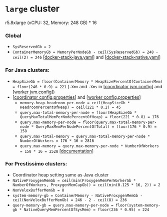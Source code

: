 # `large` cluster
r5.8xlarge (vCPU: 32, Memory: 248 GB) * 16

### Global
* `SysReservedGb = 2`
* `ContainerMemoryGb = MemoryPerNodeGb - ceil(SysReservedGb) = 248 - ceil(2) = 246` [[docker-stack-java.yaml](docker-stack-java.yaml)] and [[docker-stack-native.yaml](docker-stack-native.yaml)]
### For Java clusters:
* `HeapSizeGb = floor(ContainerMemory * HeapSizePercentOfContainerMem) = floor(246 * 0.9) = 221` (`-Xmx` and `-Xms` in [[coordinator jvm.config](coordinator/jvm.config)] and [[worker jvm.config](workers/jvm.config)])
* [[coordinator config.properties](coordinator/config.properties)] and [[worker config.properties](worker/config.properties)]
  * `memory.heap-headroom-per-node = ceil(HeapSizeGb * HeadroomPercentOfHeap) = ceil(221 * 0.2) = 45`
  * `query.max-total-memory-per-node = floor(HeapSizeGb * QueryMaxTotalMemPerNodePercentOfHeap) = floor(221 * 0.8) = 176`
  * `query.max-memory-per-node = floor(query.max-total-memory-per-node * QueryMaxMemPerNodePercentOfTotal) = floor(176 * 0.9) = 158`
  * `query.max-total-memory = query.max-total-memory-per-node * NumberOfWorkers = 176 * 16 = 2816`
  * `query.max-memory = query.max-memory-per-node * NumberOfWorkers = 158 * 16 = 2528` [[documentation](https://prestodb.io/docs/current/admin/properties.html#memory-management-properties)]
### For Prestissimo clusters:
* Coordinator heap setting same as Java cluster
* `NativeProxygenMemGb = ceil(min(ProxygenMemPerWorkerGb * NumberOfWorkers, ProxygenMemCapGb)) = ceil(min(0.125 * 16, 2)) = 2`
* `NonVeloxBufferMemGb = 8`
* `system-memory-gb = ContainerMemory - NativeProxygenMemGb - ceil(NonVeloxBufferMemGb) = 246 - 2 - ceil(8) = 236`
* `query-memory-gb = query.max-memory-per-node = floor(system-memory-gb * NativeQueryMemPercentOfSysMem) = floor(236 * 0.95) = 224`
